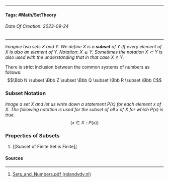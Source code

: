 __________________________________________________________________________
#### **Tags:** #Math/SetTheory
###### *Date Of Creation: 2023-09-24*
__________________________________________________________________________

*Imagine two sets $X$ and $Y$. We define $X$ is a **subset** of $Y$ iff every element of $X$ is also an element of $Y$. Notation: $X \subseteq Y$. Sometimes the notation $X \subset Y$ is also used with the understanding that in that case $X \not = Y$.*

There is strict inclusion between the common systems of numbers as follows:  
$$\Bbb N \subset \Bbb Z \subset \Bbb Q \subset \Bbb R \subset \Bbb C$$
### Subset Notation

*Image a set $X$ and let us write down a statement $P(x)$ for each element $x$ of $X$. The following notation is used for the subset of all $x$ of $X$ for which $P(x)$ is true.* $$\{x \in X: P(x)\}$$
### Properties of Subsets
1. [[Subset of Finite Set is Finite]]
#### Sources
__________________________________________________________________________
1. [Sets_and_Numbers.pdf (rolandvdv.nl)](https://www.rolandvdv.nl/Sets_and_Numbers.pdf)